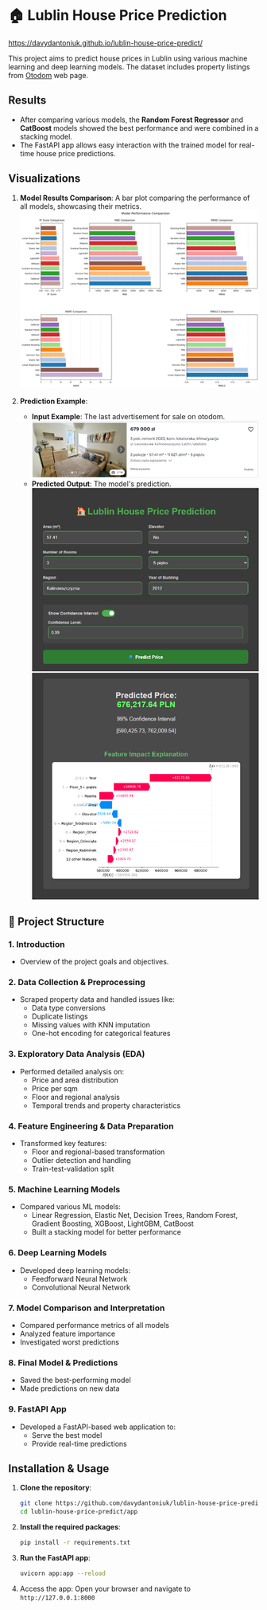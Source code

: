 # 🏠 Lublin House Price Prediction

https://davydantoniuk.github.io/lublin-house-price-predict/

This project aims to predict house prices in Lublin using various machine learning and deep learning models. The dataset includes property listings from [Otodom](https://www.otodom.pl/pl/wyniki/sprzedaz/mieszkanie/lubelskie/lublin/lublin/lublin?viewType=listing&page=) web page.

## **Results**

-   After comparing various models, the **Random Forest Regressor** and **CatBoost** models showed the best performance and were combined in a stacking model.
-   The FastAPI app allows easy interaction with the trained model for real-time house price predictions.

## Visualizations

1. **Model Results Comparison**: A bar plot comparing the performance of all models, showcasing their metrics.
   ![Bar Plot of Model Results](description_images/model_comparison.png)

2. **Prediction Example**:
    - **Input Example**: The last advertisement for sale on otodom.
      ![Example Ad](description_images/image2.jpg)
    - **Predicted Output**: The model's prediction.\
      ![Predicted vs Actual](description_images/example_output1.png)
      ![Predicted vs Actual](description_images/example_output2.png)

## 📁 **Project Structure**

### 1. Introduction

-   Overview of the project goals and objectives.

### 2. Data Collection & Preprocessing

-   Scraped property data and handled issues like:
    -   Data type conversions
    -   Duplicate listings
    -   Missing values with KNN imputation
    -   One-hot encoding for categorical features

### 3. Exploratory Data Analysis (EDA)

-   Performed detailed analysis on:
    -   Price and area distribution
    -   Price per sqm
    -   Floor and regional analysis
    -   Temporal trends and property characteristics

### 4. Feature Engineering & Data Preparation

-   Transformed key features:
    -   Floor and regional-based transformation
    -   Outlier detection and handling
    -   Train-test-validation split

### 5. Machine Learning Models

-   Compared various ML models:
    -   Linear Regression, Elastic Net, Decision Trees, Random Forest, Gradient Boosting, XGBoost, LightGBM, CatBoost
    -   Built a stacking model for better performance

### 6. Deep Learning Models

-   Developed deep learning models:
    -   Feedforward Neural Network
    -   Convolutional Neural Network

### 7. Model Comparison and Interpretation

-   Compared performance metrics of all models
-   Analyzed feature importance
-   Investigated worst predictions

### 8. Final Model & Predictions

-   Saved the best-performing model
-   Made predictions on new data

### 9. FastAPI App

-   Developed a FastAPI-based web application to:
    -   Serve the best model
    -   Provide real-time predictions

## Installation & Usage

1. **Clone the repository**:
    ```bash
    git clone https://github.com/davydantoniuk/lublin-house-price-predict.git
    cd lublin-house-price-predict/app
    ```
2. **Install the required packages**:

    ```bash
    pip install -r requirements.txt
    ```

3. **Run the FastAPI app**:

    ```bash
    uvicorn app:app --reload
    ```

4. Access the app: Open your browser and navigate to `http://127.0.0.1:8000`
